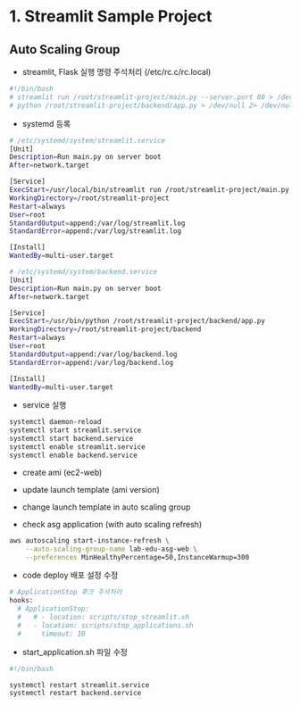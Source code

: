 # 1. Streamlit Sample Project

## Auto Scaling Group 

- streamlit, Flask 실행 명령 주석처리 (/etc/rc.c/rc.local)

```bash
#!/bin/bash
# streamlit run /root/streamlit-project/main.py --server.port 80 > /dev/null 2> /dev/null < /dev/null &
# python /root/streamlit-project/backend/app.py > /dev/null 2> /dev/null < /dev/null &
```

- systemd 등록

```bash
# /etc/systemd/system/streamlit.service
[Unit]
Description=Run main.py on server boot
After=network.target

[Service]
ExecStart=/usr/local/bin/streamlit run /root/streamlit-project/main.py --server.port 80
WorkingDirectory=/root/streamlit-project
Restart=always
User=root
StandardOutput=append:/var/log/streamlit.log
StandardError=append:/var/log/streamlit.log

[Install]
WantedBy=multi-user.target
```

```bash
# /etc/systemd/system/backend.service
[Unit]
Description=Run main.py on server boot
After=network.target

[Service]
ExecStart=/usr/bin/python /root/streamlit-project/backend/app.py
WorkingDirectory=/root/streamlit-project/backend
Restart=always
User=root
StandardOutput=append:/var/log/backend.log
StandardError=append:/var/log/backend.log

[Install]
WantedBy=multi-user.target
```

- service 실행

```bash
systemctl daemon-reload
systemctl start streamlit.service
systemctl start backend.service
systemctl enable streamlit.service
systemctl enable backend.service
```

- create ami (ec2-web)

- update launch template (ami version)

- change launch template in auto scaling group 

- check asg application (with auto scaling refresh)

```bash
aws autoscaling start-instance-refresh \
    --auto-scaling-group-name lab-edu-asg-web \
    --preferences MinHealthyPercentage=50,InstanceWarmup=300
```

- code deploy 배포 설정 수정

```bash
# ApplicationStop 후크 주석처리
hooks:
  # ApplicationStop:
  #   # - location: scripts/stop_streamlit.sh
  #   - location: scripts/stop_applications.sh
  #     timeout: 10
```

- start_application.sh 파일 수정

```bash
#!/bin/bash

systemctl restart streamlit.service
systemctl restart backend.service
```